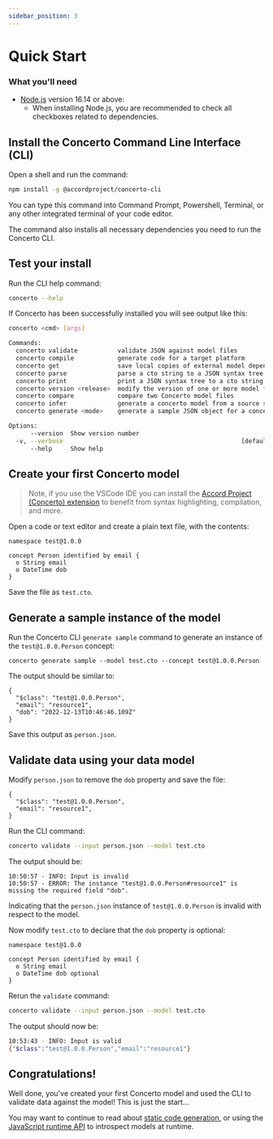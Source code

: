 ```yaml
---
sidebar_position: 3
---
```


# Quick Start

### What you'll need

- [Node.js](https://nodejs.org/en/download/) version 16.14 or above:
  - When installing Node.js, you are recommended to check all checkboxes related to dependencies.

## Install the Concerto Command Line Interface (CLI)

Open a shell and run the command:

```bash
npm install -g @accordproject/concerto-cli
```

You can type this command into Command Prompt, Powershell, Terminal, or any other integrated terminal of your code editor.

The command also installs all necessary dependencies you need to run the Concerto CLI.

## Test your install

Run the CLI help command:

```bash
concerto --help
```

If Concerto has been successfully installed you will see output like this:

```bash
concerto <cmd> [args]

Commands:
  concerto validate           validate JSON against model files
  concerto compile            generate code for a target platform
  concerto get                save local copies of external model dependencies
  concerto parse              parse a cto string to a JSON syntax tree
  concerto print              print a JSON syntax tree to a cto string
  concerto version <release>  modify the version of one or more model files
  concerto compare            compare two Concerto model files
  concerto infer              generate a concerto model from a source schema
  concerto generate <mode>    generate a sample JSON object for a concept

Options:
      --version  Show version number                                   [boolean]
  -v, --verbose                                                 [default: false]
      --help     Show help                                             [boolean]
```

## Create your first Concerto model

> Note, if you use the VSCode IDE you can install the [Accord Project (Concerto) extension](./vscode.md) to benefit from syntax highlighting, compilation, and more.

Open a code or text editor and create a plain text file, with the contents:

```concerto
namespace test@1.0.0

concept Person identified by email {
  o String email
  o DateTime dob
}
```

Save the file as `test.cto`.

## Generate a sample instance of the model

Run the Concerto CLI `generate sample` command to generate an instance of the `test@1.0.0.Person` concept:

```base
concerto generate sample --model test.cto --concept test@1.0.0.Person
```

The output should be similar to:

```
{
  "$class": "test@1.0.0.Person",
  "email": "resource1",
  "dob": "2022-12-13T10:46:46.109Z"
}
```

Save this output as `person.json`.

## Validate data using your data model

Modify `person.json` to remove the `dob` property and save the file:

```base
{
  "$class": "test@1.0.0.Person",
  "email": "resource1",
}
```

Run the CLI command:

```bash
concerto validate --input person.json --model test.cto 
```

The output should be:

```base
10:50:57 - INFO: Input is invalid
10:50:57 - ERROR: The instance "test@1.0.0.Person#resource1" is missing the required field "dob".
```

Indicating that the `person.json` instance of `test@1.0.0.Person` is invalid with respect to the model.

Now modify `test.cto` to declare that the `dob` property is optional:

```concerto
namespace test@1.0.0

concept Person identified by email {
  o String email
  o DateTime dob optional
}
```

Rerun the `validate` command:

```bash
concerto validate --input person.json --model test.cto 
```

The output should now be:

```bash
10:53:43 - INFO: Input is valid
{"$class":"test@1.0.0.Person","email":"resource1"}
```

## Congratulations!

Well done, you've created your first Concerto model and used the CLI to validate data against the model! This is just the start...

You may want to continue to read about [static code generation](./category/code-generation), or using the [JavaScript runtime API](./api/using-js-validation.md) to introspect models at runtime.